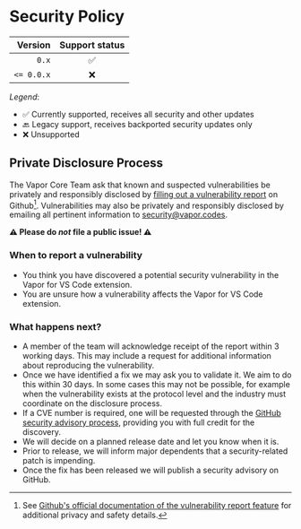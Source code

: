 # Security Policy

Version|Support status
-----:|:----:
`0.x`    |:white_check_mark:
`<= 0.0.x` |:x:

_Legend_:
  - ✅ Currently supported, receives all security and other updates
  - 🔙 Legacy support, receives backported security updates only
  - ❌ Unsupported


## Private Disclosure Process

The Vapor Core Team ask that known and suspected vulnerabilities be privately and responsibly disclosed by [filling out a vulnerability report](https://github.com/vapor-community/vapor-vscode/security/advisories/new) on Github[^1]. Vulnerabilities may also be privately and responsibly disclosed by emailing all pertinent information to [security@vapor.codes](mailto:security@vapor.codes).

[^1]: See [Github's official documentation of the vulnerability report feature](https://docs.github.com/en/code-security/security-advisories/guidance-on-reporting-and-writing-information-about-vulnerabilities/privately-reporting-a-security-vulnerability) for additional privacy and safety details.

**⚠️ Please do _not_ file a public issue! ⚠️**

### When to report a vulnerability

* You think you have discovered a potential security vulnerability in the Vapor for VS Code extension.
* You are unsure how a vulnerability affects the Vapor for VS Code extension.

### What happens next?

* A member of the team will acknowledge receipt of the report within 3 working days. This may include a request for additional information about reproducing the vulnerability.
* Once we have identified a fix we may ask you to validate it. We aim to do this within 30 days. In some cases this may not be possible, for example when the vulnerability exists at the protocol level and the industry must coordinate on the disclosure process.
* If a CVE number is required, one will be requested through the [GitHub security advisory process](https://docs.github.com/en/code-security/security-advisories), providing you with full credit for the discovery.
* We will decide on a planned release date and let you know when it is.
* Prior to release, we will inform major dependents that a security-related patch is impending.
* Once the fix has been released we will publish a security advisory on GitHub.